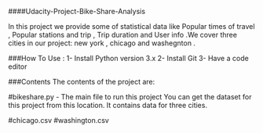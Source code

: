 ####Udacity-Project-Bike-Share-Analysis

In this project we provide some of statistical data like Popular times of travel , Popular stations and trip , Trip duration and User info .We cover three cities in our project: new york , chicago and washegnton .


###How To Use :
1- Install Python version 3.x
2- Install Git
3- Have a code editor

###Contents
The contents of the project are:

#bikeshare.py -  The main file to run this project
You can get the dataset for this project from this location. It contains data for three cities.

#chicago.csv
#washington.csv
